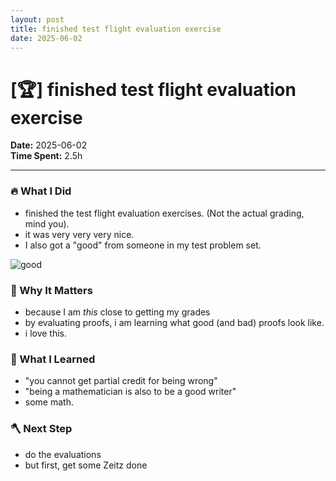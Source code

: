 ```yaml
---
layout: post
title: finished test flight evaluation exercise
date: 2025-06-02
---
```

# [🏆] finished test flight evaluation exercise

**Date:** 2025-06-02  
**Time Spent:** 2.5h 

---

### 🔥 What I Did
- finished the test flight evaluation exercises. (Not the actual grading, mind you).
- it was very very very nice.
- I also got a "good" from someone in my test problem set.

![good](https://pixvid.org/images/2025/06/02/image79e2df3c8cf57ed3.png)

### 🎯 Why It Matters
- because I am _this_ close to getting my grades
- by evaluating proofs, i am learning what good (and bad) proofs look like.
- i love this.

### 🧠 What I Learned
- "you cannot get partial credit for being wrong"
- "being a mathematician is also to be a good writer"
- some math.

### 🪓 Next Step
- do the evaluations
- but first, get some Zeitz done

